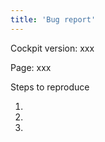 ```yaml
---
title: 'Bug report'
---
```


Cockpit version: xxx

Page: xxx <!--- If applicable for instance "/system" -->

<!--- Issue description -->

<!---
If the issue you're experiencing is a bug, please help us out by explaining how to reproduce it.

Other useful information to attach is a dump of the system log:
`journalctl --since -10m` if the issue happened in the last 10 minutes
`journalctl -u cockpit -u <unit>` if you know which unit it concerns
-->

Steps to reproduce

1.
1.
1.

<!--- In case the issue is clearly visible, screenshots are very helpful -->
